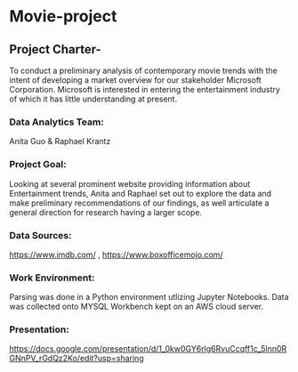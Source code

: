 # Movie-project


## Project Charter- 
To conduct a preliminary analysis of contemporary movie trends with the intent of developing a market overview for our stakeholder Microsoft Corporation. Microsoft is interested in entering the entertainment industry of which it has little understanding at present.  



### Data Analytics Team:  
Anita Guo & Raphael Krantz



### Project Goal: 
Looking at several prominent website providing information about Entertainment trends, Anita and Raphael set out to explore the data and make preliminary recommendations of our findings, as well articulate a general direction for research having a larger scope.  



### Data Sources:  
https://www.imdb.com/ , https://www.boxofficemojo.com/



### Work Environment:  
Parsing was done in a Python environment utlizing Jupyter Notebooks.   Data was collected onto MYSQL Workbench kept on an AWS cloud server.  

### Presentation:
https://docs.google.com/presentation/d/1_0kw0GY6rlg6RvuCcqff1c_5lnn0RGNnPV_rGdQz2Ko/edit?usp=sharing


